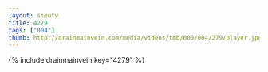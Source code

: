 ```yaml
--- 
layout: sieutv
title: 4279
tags: ["004"]
thumb: http://drainmainvein.com/media/videos/tmb/000/004/279/player.jpg
---
```

{% include drainmainvein key="4279" %} 

